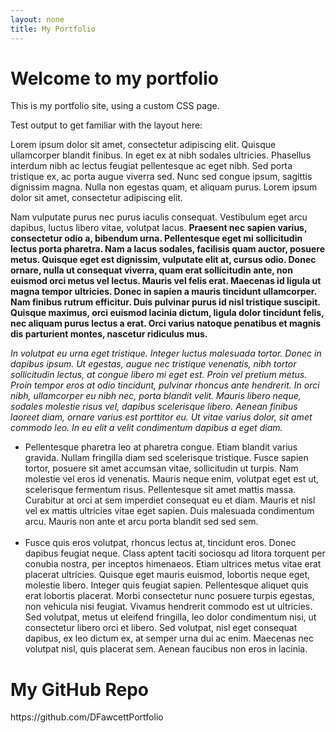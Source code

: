 ```yaml
---
layout: none
title: My Portfolio
---
```


<head>
<link rel="stylesheet" href="/GitHubPage/assets/css/style.css">
</head>
<h1>
Welcome to my portfolio
</h1>
<p>This is my portfolio site, using a custom CSS page.</p>
<p>Test output to get familiar with the layout here:</p>
<p>Lorem ipsum dolor sit amet, consectetur adipiscing elit. Quisque ullamcorper blandit finibus. In eget ex at nibh sodales ultricies. Phasellus interdum nibh ac lectus feugiat pellentesque ac eget nibh. Sed porta tristique ex, ac porta augue viverra sed. Nunc sed congue ipsum, sagittis dignissim magna. Nulla non egestas quam, et aliquam purus. Lorem ipsum dolor sit amet, consectetur adipiscing elit.

<span class="big-text">Nam vulputate purus nec purus iaculis consequat. Vestibulum eget arcu dapibus, luctus libero</span> vitae, volutpat lacus. <strong>Praesent nec sapien varius, consectetur odio a, bibendum urna. Pellentesque eget mi sollicitudin lectus porta pharetra. Nam a lacus sodales, facilisis quam auctor, posuere metus. Quisque eget est dignissim, vulputate elit at, cursus odio. Donec ornare, nulla ut consequat viverra, quam erat sollicitudin ante, non euismod orci metus vel lectus. Mauris vel felis erat. Maecenas id ligula ut magna tempor ultricies. Donec in sapien a mauris tincidunt ullamcorper. Nam finibus rutrum efficitur. Duis pulvinar purus id nisl tristique suscipit. Quisque maximus, orci euismod lacinia dictum, ligula dolor tincidunt felis, nec aliquam purus lectus a erat. Orci varius natoque penatibus et magnis dis parturient montes, nascetur ridiculus mus.</strong>

<i>In volutpat eu urna eget tristique. Integer luctus malesuada tortor. Donec in dapibus ipsum. Ut egestas, augue nec tristique venenatis, nibh tortor sollicitudin lectus, at congue libero mi eget est. Proin vel pretium metus. Proin tempor eros at odio tincidunt, pulvinar rhoncus ante hendrerit. In orci nibh, ullamcorper eu nibh nec, porta blandit velit. Mauris libero neque, sodales molestie risus vel, dapibus scelerisque libero. Aenean finibus laoreet diam, ornare varius est porttitor eu. Ut vitae varius dolor, sit amet commodo leo. In eu elit a velit condimentum dapibus a eget diam.</i></p>
<ul>
<li>Pellentesque pharetra leo at pharetra congue. Etiam blandit varius gravida. Nullam fringilla diam sed scelerisque tristique. Fusce sapien tortor, posuere sit amet accumsan vitae, sollicitudin ut turpis. Nam molestie vel eros id venenatis. Mauris neque enim, volutpat eget est ut, scelerisque fermentum risus. Pellentesque sit amet mattis massa. Curabitur at orci at sem imperdiet consequat eu et diam. Mauris et nisl vel ex mattis ultricies vitae eget sapien. Duis malesuada condimentum arcu. Mauris non ante et arcu porta blandit sed sed sem.</li>
<br>
<li>Fusce quis eros volutpat, rhoncus lectus at, tincidunt eros. Donec dapibus feugiat neque. Class aptent taciti sociosqu ad litora torquent per conubia nostra, per inceptos himenaeos. Etiam ultrices metus vitae erat placerat ultricies. Quisque eget mauris euismod, lobortis neque eget, molestie libero. Integer quis feugiat sapien. Pellentesque aliquet quis erat lobortis placerat. Morbi consectetur nunc posuere turpis egestas, non vehicula nisi feugiat. Vivamus hendrerit commodo est ut ultricies. Sed volutpat, metus ut eleifend fringilla, leo dolor condimentum nisi, ut consectetur libero orci et libero. Sed volutpat, nisl eget consequat dapibus, ex leo dictum ex, at semper urna dui ac enim. Maecenas nec volutpat nisl, quis placerat sem. Aenean faucibus non eros in lacinia.</li>
</ul>

<h1>My GitHub Repo</h1>
<a> https://github.com/DFawcettPortfolio </a>
